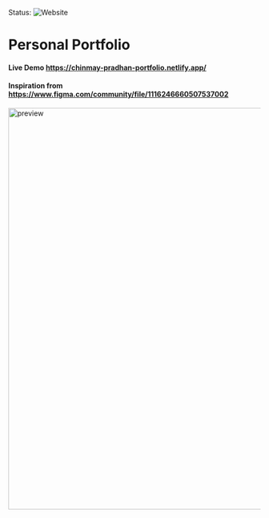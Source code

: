 Status: ![Website](https://img.shields.io/website?down_color=red&down_message=online&up_color=green&up_message=online&url=https%3A%2F%2Fchinmay-pradhan-portfolio.netlify.app%2F)

# Personal Portfolio
#### Live Demo https://chinmay-pradhan-portfolio.netlify.app/
#### Inspiration from https://www.figma.com/community/file/1116246660507537002

<img src="/preview.gif" alt="preview" width="800px" />


